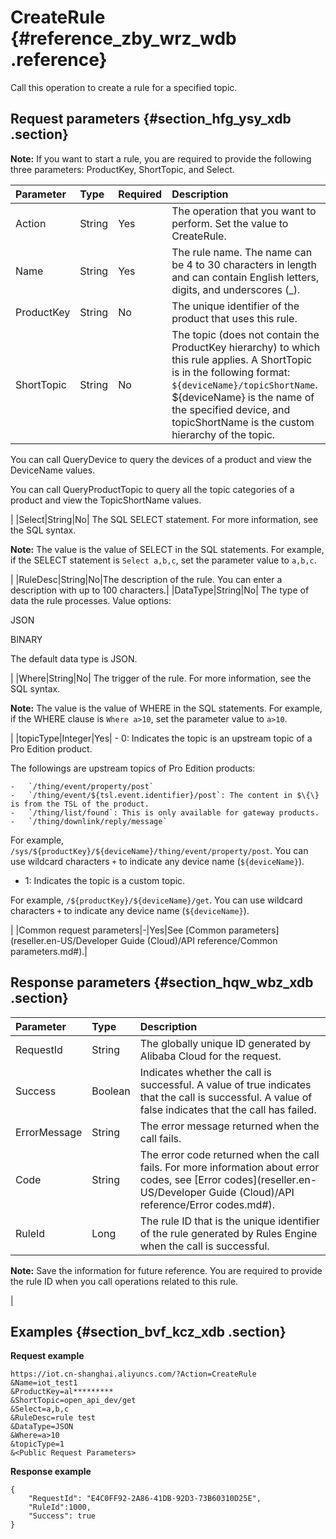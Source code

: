 # CreateRule {#reference_zby_wrz_wdb .reference}

Call this operation to create a rule for a specified topic.

## Request parameters {#section_hfg_ysy_xdb .section}

**Note:** If you want to start a rule, you are required to provide the following three parameters: ProductKey, ShortTopic, and Select.

|Parameter|Type|Required|Description|
|:--------|:---|:-------|:----------|
|Action|String|Yes|The operation that you want to perform. Set the value to CreateRule.|
|Name|String|Yes|The rule name. The name can be 4 to 30 characters in length and can contain English letters, digits, and underscores \(\_\).|
|ProductKey|String|No|The unique identifier of the product that uses this rule.|
|ShortTopic|String|No| The topic \(does not contain the ProductKey hierarchy\) to which this rule applies. A ShortTopic is in the following format: `${deviceName}/topicShortName`. $\{deviceName\} is the name of the specified device, and topicShortName is the custom hierarchy of the topic.

 You can call QueryDevice to query the devices of a product and view the DeviceName values.

 You can call QueryProductTopic to query all the topic categories of a product and view the TopicShortName values.

 |
|Select|String|No| The SQL SELECT statement. For more information, see the SQL syntax.

 **Note:** The value is the value of SELECT in the SQL statements. For example, if the SELECT statement is `Select a,b,c`, set the parameter value to `a,b,c`.

 |
|RuleDesc|String|No|The description of the rule. You can enter a description with up to 100 characters.|
|DataType|String|No| The type of data the rule processes. Value options:

 JSON

 BINARY

 The default data type is JSON.

 |
|Where|String|No| The trigger of the rule. For more information, see the SQL syntax.

 **Note:** The value is the value of WHERE in the SQL statements. For example, if the WHERE clause is `Where a>10`, set the parameter value to `a>10`.

 |
|topicType|Integer|Yes| -   0: Indicates the topic is an upstream topic of a Pro Edition product.

The followings are upstream topics of Pro Edition products:

    -   `/thing/event/property/post`
    -   `/thing/event/${tsl.event.identifier}/post`: The content in $\{\} is from the TSL of the product.
    -   `/thing/list/found`: This is only available for gateway products.
    -   `/thing/downlink/reply/message`
For example, `/sys/${productKey}/${deviceName}/thing/event/property/post`. You can use wildcard characters `+` to indicate any device name \(`${deviceName}`\).

-   1: Indicates the topic is a custom topic.

For example, `/${productKey}/${deviceName}/get`. You can use wildcard characters `+` to indicate any device name \(`${deviceName}`\).


 |
|Common request parameters|-|Yes|See [Common parameters](reseller.en-US/Developer Guide (Cloud)/API reference/Common parameters.md#).|

## Response parameters {#section_hqw_wbz_xdb .section}

|Parameter|Type|Description|
|:--------|:---|:----------|
|RequestId|String|The globally unique ID generated by Alibaba Cloud for the request.|
|Success|Boolean|Indicates whether the call is successful. A value of true indicates that the call is successful. A value of false indicates that the call has failed.|
|ErrorMessage|String|The error message returned when the call fails.|
|Code|String|The error code returned when the call fails. For more information about error codes, see [Error codes](reseller.en-US/Developer Guide (Cloud)/API reference/Error codes.md#).|
|RuleId|Long| The rule ID that is the unique identifier of the rule generated by Rules Engine when the call is successful.

 **Note:** Save the information for future reference. You are required to provide the rule ID when you call operations related to this rule.

 |

## Examples {#section_bvf_kcz_xdb .section}

**Request example**

```
https://iot.cn-shanghai.aliyuncs.com/?Action=CreateRule
&Name=iot_test1
&ProductKey=al*********
&ShortTopic=open_api_dev/get
&Select=a,b,c
&RuleDesc=rule test
&DataType=JSON
&Where=a>10
&topicType=1
&<Public Request Parameters>
```

**Response example**

```
{
    "RequestId": "E4C0FF92-2A86-41DB-92D3-73B60310D25E",
    "RuleId":1000,
    "Success": true
}
```


